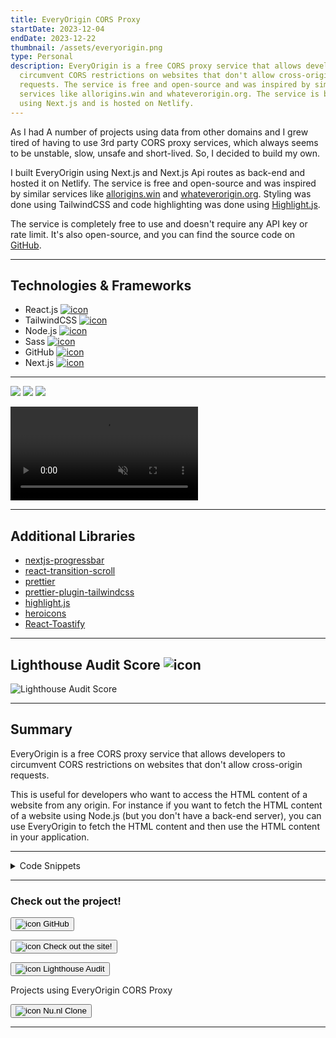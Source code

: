 ```yaml
---
title: EveryOrigin CORS Proxy
startDate: 2023-12-04
endDate: 2023-12-22
thumbnail: /assets/everyorigin.png
type: Personal
description: EveryOrigin is a free CORS proxy service that allows developers to
  circumvent CORS restrictions on websites that don't allow cross-origin
  requests. The service is free and open-source and was inspired by similar
  services like allorigins.win and whateverorigin.org. The service is built
  using Next.js and is hosted on Netlify.
---
```

As I had A number of projects using data from other domains and I grew tired of having to use 3rd party CORS proxy services, which always seems to be unstable, slow, unsafe and short-lived. So, I decided to build my own. 

I built EveryOrigin using Next.js and Next.js Api routes as back-end and hosted it on Netlify. The service is free and open-source and was inspired by similar services like [allorigins.win](https://allorigins.win) and [whateverorigin.org](https://whateverorigin.org).
Styling was done using TailwindCSS and code highlighting was done using [Highlight.js](https://highlightjs.org/).

The service is completely free to use and doesn't require any API key or rate limit. It's also open-source, and you can find the source code on [GitHub](https://github.com/alianza/everyorigin).

- - -

## Technologies & Frameworks

<ul class="icon-list">
<li>React.js <a href="https://react.dev/"><img src="/assets/react.png" alt="icon"></a></li>
<li>TailwindCSS <a href="https://tailwindcss.com/"><img src="/assets/tailwindcss.png" alt="icon"></a></li>
<li>Node.js <a href="https://nodejs.org/en"><img src="/assets/nodejs.png" alt="icon"></a></li>
<li>Sass <a href="https://sass-lang.com/"><img src="/assets/sass.png" alt="icon"></a></li>
<li>GitHub <a href="https://github.com/"><img src="/assets/github.png" alt="icon"></a></li>
<li>Next.js <a href="https://nextjs.org/"><img src="/assets/nextjs.png" alt="icon"></a></li>
</ul>

- - -

<div class="images-grid">
<img src="/assets/everyorigin_1.png" />
<img src="/assets/everyorigin_2.png" />
<img src="/assets/everyorigin_3.png" />
</div>

<video autoplay muted loop playsinline controls src="/assets/everyorigin.mp4"></video>

- - -

## Additional Libraries

* [nextjs-progressbar](https://www.npmjs.com/package/nextjs-progressbar)
* [react-transition-scroll](https://www.npmjs.com/package/react-transition-scroll)
* [prettier](https://www.npmjs.com/package/prettier)
* [prettier-plugin-tailwindcss](https://www.npmjs.com/package/prettier-plugin-tailwindcss)
* [highlight.js](https://highlightjs.org/)
* [heroicons](https://heroicons.com/)
* [React-Toastify](https://github.com/fkhadra/react-toastify)

- - -

## Lighthouse Audit Score ![icon](/assets/lighthouse.png)

![Lighthouse Audit Score](/assets/lighthouse_everyorigin.png "Lighthouse Audit Score")

- - -

## Summary

EveryOrigin is a free CORS proxy service that allows developers to circumvent CORS restrictions on websites that don't allow cross-origin requests.

This is useful for developers who want to access the HTML content of a website from any origin. For instance if you want to fetch the HTML content of a website using Node.js (but you don't have a back-end server), you can use EveryOrigin to fetch the HTML content and then use the HTML content in your application.

- - -

<details >
<summary>Code Snippets</summary>
<div>

The following are some code snippets of the project that are powerful, demonstrate good coding practices and that I'm proud of. The snippets demonstrate clean, concise and powerful code. *(Code has been compacted in some cases).*

**Index.jsx page** 
The code snippet below demonstrates the home index page of the website. It's a simple page that allows users to input a URL and fetch the HTML content of the website. The page also displays the HTML content and a code snippet of how to fetch the HTML content with Node.js using the fetch Api.

Styling was done using TailwindCSS and code highlighting was done using [Highlight.js](https://highlightjs.org/).

```jsx
export default function Home() {
  const [url, setUrl] = useState(defaultUrl);
  const [htmlContent, setHtmlContent] = useState("");
  const [loading, setLoading] = useState(false);
  const [error, setError] = useState(null);
  const [key, setKey] = useState(Date.now());
  const router = useRouter();
  const sampleCode = `const response = await fetch("https://${baseUrl}/get?url=${encodeURIComponent(
    url,
  )}");\nconst result = await response.text();`;

  useEffect(() => {
    if (!htmlContent) return;
    hljs.highlightAll();
  }, [htmlContent, loading]);

  const fetchHtml = async () => {
    setError(null);
    const start = Date.now();
    try {
      if (!url) throw new Error("URL is required");
      const validUrl = new URL(!url.includes("http://") && !url.includes("https://") ? `https://${url}` : url);
      setLoading(true);
      const response = await fetch(`/api/get?url=${encodeURIComponent(validUrl.toString())}`);
      const { html } = await response.json();
      if (!html) throw new Error("No HTML content found");
      if (html === htmlContent) return;
      triggerLoader(router);
      setKey(Date.now());
      setHtmlContent(html);
    } catch (error) {
      console.error("Error fetching HTML:", error);
      setError(error);
      setHtmlContent("");
    } finally {
      const end = Date.now();
      const duration = end - start;
      if (duration < 1000) await new Promise((resolve) => setTimeout(resolve, 1000 - duration));
      setLoading(false);
    }
  };

  const copySampleCode = async () => {
    await navigator.clipboard.writeText(sampleCode);
    const selection = window.getSelection();
    const range = document.createRange();
    range.selectNodeContents(document.getElementById("sampleCode"));
    selection.removeAllRanges();
    selection.addRange(range);
    toast.success("Code copied to clipboard");
  };

  return (
    <main
      className={`flex min-h-screen flex-col items-center justify-between gap-8 p-4 pt-12 text-neutral-900 sm:p-24 dark:text-neutral-100 ${inter.className}`}
    >
      <Head>
        <title>EveryOrigin</title>
        <meta
          name="description"
          content="
        EveryOrigin is a free CORS proxy that allows you to access the HTML content of any website from any origin.
        Free and open source. No Api keyrequired. No rate limit. No annoying ads. No tracking. No bullshit. Just a simple CORS proxy. Enjoy!
        "
        />
        <link rel="icon" href="/favicon.ico" />
      </Head>
      <header className="absolute top-0 flex w-full justify-end p-2 ">
        <p>
          Authored by:&nbsp;
          <a href="https://jwvbremen.nl" rel=" noopener noreferrer" target="_blank">
            Jan-Willem van Bremen
          </a>
        </p>
      </header>

      <div className="relative m-auto place-items-center after:absolute after:top-0 after:-z-20 after:h-[180px] after:w-[180px] after:animate-[pulse_10s_ease-in-out_infinite] after:bg-gradient-conic after:from-sky-200 after:via-blue-200 after:blur-2xl after:content-[''] after:sm:w-[360px] before:lg:h-[360px] before:dark:bg-gradient-to-br before:dark:from-transparent before:dark:to-blue-700/10 after:dark:from-sky-900 after:dark:via-[#0141ff]/40">
        <h1 className="inline-block text-4xl font-bold sm:text-6xl" style={{ overflowWrap: "anywhere" }}>
          EveryOrigin
        </h1>
        <h2 className="text-xl font-bold sm:text-3xl">The free CORS proxy</h2>
      </div>

      <div className="flex flex-col items-center gap-8">
        <p>
          EveryOrigin is a free CORS proxy that allows you to access any website from any origin. Inspired by{" "}
          <a href="https://allorigins.win" target="_blank">
            allorigins.win
          </a>{" "}
          and{" "}
          <a href="https://whateverorigin.org" target="_blank">
            whateverorigin.org
          </a>
          {", "}
          which was a humble open source clone of{" "}
          <a href=" https://anyorigin.com" target="_blank">
            AnyOrigin.com
          </a>
          . All of them are either dead 🪦 or dead slow now. 🩻 So I decided to make my own version. It's free and open
          source. No Api key required. No rate limit. No annoying ads. No tracking. No bullshit. Just a simple CORS
          proxy. Enjoy!
        </p>
      </div>

      <div className="font-sans">
        <h2 className="text-4xl font-bold">Usage</h2>
        <h3 className="text-lg font-bold">Fill in the URL you want to fetch</h3>
        <div className="flex flex-col rounded bg-neutral-100 p-2 text-neutral-900 shadow-md xs:flex-row">
          <span style={{ overflowWrap: "anywhere" }}>{`https://${baseUrl}/get?url=`}</span>
          <span
            className={`flex-grow ${
              url === defaultUrl ? "font-bold italic" : ""
            } outline-none empty:before:cursor-text empty:before:text-neutral-400 empty:before:content-['Enter_website_URL']`}
            contentEditable
            suppressContentEditableWarning
            onInput={(e) => setUrl(e.currentTarget.textContent.replaceAll(" ", "").replaceAll("\n", ""))}
            onKeyDown={async (e) => {
              if (e.key !== "Enter") return;
              e.preventDefault();
              await fetchHtml();
            }}
          >
            {defaultUrl}
          </span>

          <button
            className="-m-2 mt-0 rounded-b bg-blue-600 px-4 font-bold text-neutral-50 transition-colors hover:bg-blue-800 active:bg-blue-500 xs:-mt-2 xs:ml-2 xs:rounded-r xs:rounded-bl-none"
            onClick={fetchHtml}
          >
            Fetch
          </button>
        </div>
      </div>

      {loading && <Loader className="m-4" />}

      {error && !loading && <p className="p-4">Error fetching HTML content: {error.message}</p>}
      {htmlContent && !loading && (
        <TransitionScroll baseStyle={baseStyle} hiddenStyle={hiddenStyle} className="flex flex-col items-center">
          <h2 className="my-2 text-lg font-bold">HTML Content:</h2>
          <pre key={key} className="relative shadow-lg">
            <button
              className="absolute right-2 top-2 origin-center transition-transform hover:scale-110 active:scale-95"
              onClick={() => setHtmlContent("")}
            >
              <XMarkIcon className="h-8 w-8 stroke-2 text-neutral-900" />
            </button>
            <code className="language-html max-w-[calc(100vw-4em)] overflow-hidden rounded bg-neutral-100 p-2 text-neutral-800">
              {htmlContent}
            </code>
          </pre>

          <h2 className="mb-2 mt-6 text-lg font-bold">Node Fetch Example Code:</h2>
          <pre className="relative shadow-lg">
            <div className="flex justify-between rounded-t bg-slate-700 px-2 py-1">
              <span>Language: JavaScript</span>
              <ClipboardDocumentListIcon
                title="Copy code to clipboard"
                className="h-6 w-6 cursor-pointer text-neutral-100 transition-transform hover:scale-110 active:scale-95"
                onClick={copySampleCode}
              />
            </div>
            <code
              id="sampleCode"
              className="language-javascript overflow-hidden rounded-b bg-neutral-100 p-2 text-neutral-800"
              onDoubleClick={copySampleCode}
            >
              {sampleCode}
            </code>
          </pre>
        </TransitionScroll>
      )}
    </main>
  );
}
```

**Api get.js File**
The code snippet below demonstrates the Next.js Api route that fetches the HTML content of the website. The route is a simple GET request that fetches the HTML content of the website and returns it as a JSON object.

To facilitate CORS requests, the route sets the CORS headers to allow all origins, methods and headers.

```javascript
export default async function handler(req, res) {
  const { method } = req;
  let { url } = req.query;

  // Set CORS headers
  res.setHeader("Access-Control-Allow-Origin", "*");
  res.setHeader("Access-Control-Allow-Methods", "GET");
  res.setHeader("Access-Control-Allow-Headers", "Content-Type");

  switch (method) {
    case "GET":
      try {
        if (!url.includes("http://") && !url.includes("https://")) {
          url = "https://" + url;
        }
        const response = await fetch(encodeURI(url));
        const html = await response.text();
        res.status(200).json({ html });
      } catch (error) {
        console.error("Error fetching HTML:", error);
        res.status(500).json({ error: "Internal Server Error" });
      }
      break;
    default:
      res.status(400).json({ success: false, error: `Unhandled request method: ${method}` });
      break;
  }
}
```

</div>
</details>

- - -

### Check out the project!

[<button>![icon](/assets/github.png) GitHub</button>](https://github.com/alianza/everyorigin)

[<button>![icon](/assets/everyorigin.png) Check out the site!</button>](https://everyorigin.jwvbremen.nl/)

[<button>![icon](/assets/lighthouse.png) Lighthouse Audit</button>](/assets/lighthouse_everyorigin.html)

Projects using EveryOrigin CORS Proxy

[<button>![icon](/assets/nu.nl.webp) Nu.nl Clone</button>](https://nu.jwvbremen.nl/)

- - -
